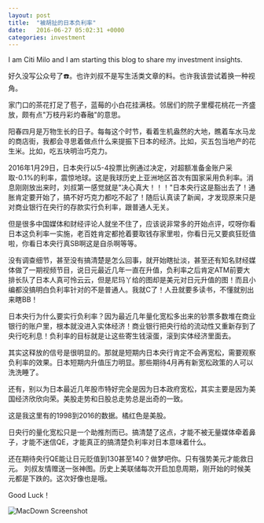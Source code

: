 ```yaml
---
layout: post
title:  "被胡扯的日本负利率"
date:   2016-06-27 05:02:31 +0000
categories: investment
---
```

I am Citi Milo and I am starting this blog to share my investment insights.

好久没写公众号了:phone:。也许刘叔不是写生活类文章的料。也许我该尝试着换一种视角。

家门口的茶花打足了苞子，蓝莓的小白花挂满枝。邻居们的院子里樱花桃花一齐盛放，颇有点"万枝丹彩灼春融"的意思。
 
阳春四月是万物生长的日子。每每这个时节，看着生机盎然的大地，瞧着车水马龙的商店街，我都会寻思着做点什么来提振下日本的经济。比如，买五包当地产的花生米。比如，吃五块明治巧克力。
 
2016年1月29日，日本央行以5-4投票比例通过决定，对超额准备金账户采取-0.1%的利率，震惊地球。这是我球历史上亚洲地区首次有国家采用负利率。消息刚刚放出来时，刘叔第一感觉就是"决心真大！！！"日本央行这是豁出去了！通胀肯定要开始了，搞不好巧克力都吃不起了！随后认真读了新闻，才发现原来只是对商业银行在央行的存款实行负利率，跟普通人无关。
 
但是很多中国媒体和财经评论人就坐不住了，应该说非常多的开始点评，哎呀你看日本这负利率一实施，老百姓肯定都抢着要取钱存家里啦，你看日元又要疯狂贬值啦，你看日本央行真SB啊这是自杀啊等等。
 
没有调查细节，甚至没有搞清楚是怎么回事，就开始瞎扯淡，甚至还有知名财经媒体做了一期视频节目，说日元最近几年一直在升值，负利率之后肯定ATM前要大排长队了日本人真可怜云云，但是尼玛丫给的图却是美元对日元升值的图！而且小编都没搞明白负利率针对的不是普通人。我就C了！人丑就要多读书，不懂就别出来瞎BB！
 
日本央行为什么要实行负利率？因为最近几年量化宽松多出来的钞票多数堆在商业银行的账户里，根本就没进入实体经济！商业银行把央行给的流动性又重新存到了央行吃利息！负利率的目标就是让这些寄生钱滚蛋，滚到实体经济里面去。
 
其实这释放的信号是很明显的。那就是短期内日本央行肯定不会再宽松，需要观察负利率的效果。日本短期内升值压力明显。那些期待4月再有新宽松政策的人可以洗洗睡了。
 
还有，别以为日本最近几年股市特好完全是因为日本政府宽松，其实主要是因为美国经济欣欣向荣。美股走势和日股总走势总是出奇的一致。
 


这是我这里有的1998到2016的数据。橘红色是美股。
 
日央行的量化宽松只是一个助推剂而已。搞清楚了这点，才能不被无量媒体牵着鼻子，才能不迷信QE，才能真正的搞清楚负利率对日本意味着什么。
 
还在期待央行QE能让日元贬值到130甚至140？做梦吧你。只有强势美元才能救日元。
刘叔友情赠送一张神图。历史上美联储每次开启加息周期，刚开始的时候美元都是下跌的。这次好像也是哦。


Good Luck！

![MacDown Screenshot](http://d.pr/i/vmYJ+)
